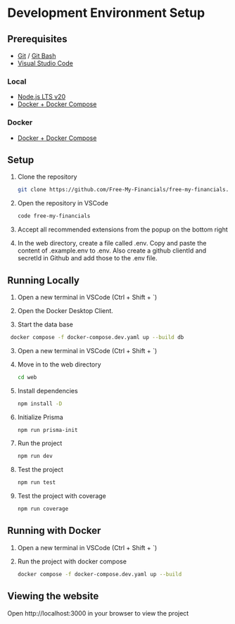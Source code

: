 # Development Environment Setup

## Prerequisites

- [Git](https://git-scm.com/) / [Git Bash](https://gitforwindows.org/)
- [Visual Studio Code](https://code.visualstudio.com/)

### Local

- [Node.js LTS v20](https://nodejs.org/en/)
- [Docker + Docker Compose](https://docs.docker.com/desktop/)

### Docker

- [Docker + Docker Compose](https://docs.docker.com/desktop/)

## Setup

1. Clone the repository

    ```bash
    git clone https://github.com/Free-My-Financials/free-my-financials.git
    ```

2. Open the repository in VSCode

    ```bash
    code free-my-financials
    ```

3. Accept all recommended extensions from the popup on the bottom right

4. In the web directory, create a file called .env. Copy and paste the content of .example.env to .env. Also create a github clientId and secretId in Github and add those to the .env file.

## Running Locally

1. Open a new terminal in VSCode (Ctrl + Shift + `)

2. Open the Docker Desktop Client. 

3.  Start the data base
   
   ```bash
    docker compose -f docker-compose.dev.yaml up --build db
   ```

3.   Open a new terminal in VSCode (Ctrl + Shift + `)

4. Move in to the web directory

    ```bash
    cd web
    ```

5. Install dependencies
    
    ```bash
    npm install -D
    ```
    
6. Initialize Prisma

    ```bash
    npm run prisma-init
    ```

7. Run the project

    ```bash
    npm run dev
    ```

8. Test the project

    ```bash
    npm run test
    ```

9. Test the project with coverage

    ```bash
    npm run coverage
    ```

## Running with Docker

1. Open a new terminal in VSCode (Ctrl + Shift + `)

2. Run the project with docker compose

    ```bash
    docker compose -f docker-compose.dev.yaml up --build
    ```

## Viewing the website

Open http://localhost:3000 in your browser to view the project
